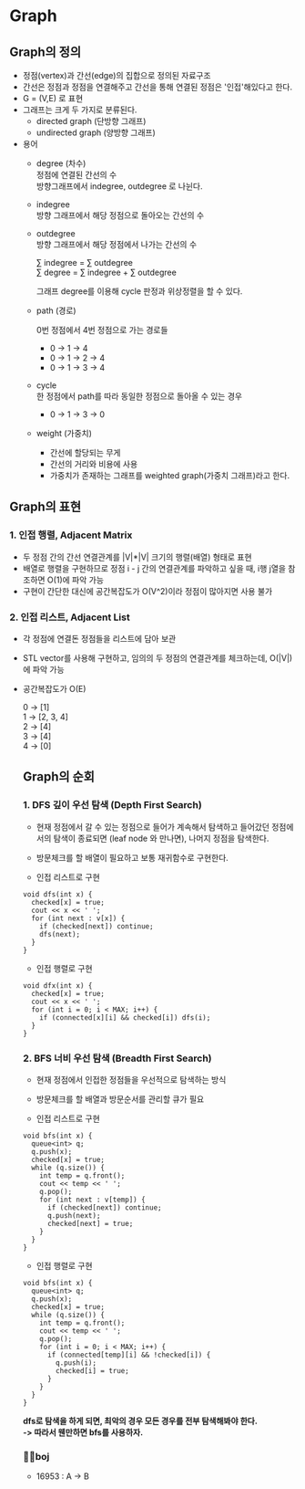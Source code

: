 # Graph
## Graph의 정의
- 정점(vertex)과 간선(edge)의 집합으로 정의된 자료구조
- 간선은 정점과 정점을 연결해주고 간선을 통해 연결된 정점은 '인접'해있다고 한다.
- G = (V,E) 로 표현
- 그래프는 크게 두 가지로 분류된다.
  - directed graph (단방향 그래프)
  - undirected graph (양방향 그래프)
- 용어
  - degree (차수) <br>
    정점에 연결된 간선의 수 <br>
    방향그래프에서 indegree, outdegree 로 나뉜다.
  - indegree <br>
    방향 그래프에서 해당 정점으로 돌아오는 간선의 수
  - outdegree <br>
    방향 그래프에서 해당 정점에서 나가는 간선의 수

    ∑ indegree = ∑ outdegree <br>
    ∑ degree = ∑ indegree + ∑ outdegree

    그래프 degree를 이용해 cycle 판정과 위상정렬을 할 수 있다.

  - path (경로)

    0번 정점에서 4번 정점으로 가는 경로들
    - 0 → 1 → 4
    - 0 → 1 → 2 → 4
    - 0 → 1 → 3 → 4
  - cycle <br>
    한 정점에서 path를 따라 동일한 정점으로 돌아올 수 있는 경우
    - 0 → 1 → 3 → 0
  - weight (가중치)
    - 간선에 할당되는 무게
    - 간선의 거리와 비용에 사용
    - 가중치가 존재하는 그래프를 weighted graph(가중치 그래프)라고 한다.

## Graph의 표현
### 1. 인접 행렬, Adjacent Matrix
- 두 정점 간의 간선 연결관계를 |V|*|V| 크기의 행렬(배열) 형태로 표현
- 배열로 행렬을 구현하므로 정점 i - j 간의 연결관계를 파악하고 싶을 때, i행 j열을 참조하면 O(1)에 파악 가능
- 구현이 간단한 대신에 공간복잡도가 O(V^2)이라 정점이 많아지면 사용 불가
### 2. 인접 리스트, Adjacent List
- 각 정점에 연결돈 정점들을 리스트에 담아 보관
- STL vector를 사용해 구현하고, 임의의 두 정점의 연결관계를 체크하는데, O(|V|)에 파악 가능
- 공간복잡도가 O(E)

  0 → [1] <br>
  1 → [2, 3, 4] <br>
  2 → [4] <br>
  3 → [4] <br>
  4 → [0] <br>

  ## Graph의 순회
  ### 1. DFS 깊이 우선 탐색 (Depth First Search)
  - 현재 정점에서 갈 수 있는 정점으로 들어가 계속해서 탐색하고 들어갔던 정점에서의 탐색이 종료되면 (leaf node 와 만나면), 나머지 정점을 탐색한다.
  - 방문체크를 할 배열이 필요하고 보통 재귀함수로 구현한다.

  - 인접 리스트로 구현
  ```
  void dfs(int x) {
    checked[x] = true;
    cout << x << ' ';
    for (int next : v[x]) {
      if (checked[next]) continue;
      dfs(next);
    }
  }
  ```
  - 인접 행렬로 구현
  ```
  void dfx(int x) {
    checked[x] = true;
    cout << x << ' ';
    for (int i = 0; i < MAX; i++) {
      if (connected[x][i] && checked[i]) dfs(i);
    }
  }
  ```

  ### 2. BFS 너비 우선 탐색 (Breadth First Search)
  - 현재 정점에서 인접한 정점들을 우선적으로 탐색하는 방식
  - 방문체크를 할 배열과 방문순서를 관리할 큐가 필요

  - 인접 리스트로 구현
  ```
  void bfs(int x) {
    queue<int> q;
    q.push(x);
    checked[x] = true;
    while (q.size()) {
      int temp = q.front();
      cout << temp << ' ';
      q.pop();
      for (int next : v[temp]) {
        if (checked[next]) continue;
        q.push(next);
        checked[next] = true;
      }
    }
  }
  ```
  - 인접 행렬로 구현
  ```
  void bfs(int x) {
    queue<int> q;
    q.push(x);
    checked[x] = true;
    while (q.size()) {
      int temp = q.front();
      cout << temp << ' ';
      q.pop();
      for (int i = 0; i < MAX; i++) {
        if (connected[temp][i] && !checked[i]) {
          q.push(i);
          checked[i] = true;
        }
      }
    }
  }
  ```
  **dfs로 탐색을 하게 되면, 최악의 경우 모든 경우를 전부 탐색해봐야 한다.<br> -> 따라서 웬만하면 bfs를 사용하자.**

  ### 👩‍💻boj
  - 16953 : A → B
